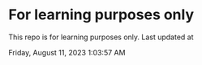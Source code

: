 # For learning purposes only
This repo is for learning purposes only.
Last updated at

Friday, August 11, 2023 1:03:57 AM

